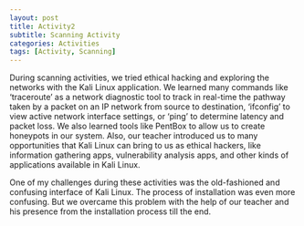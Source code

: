 ```yaml
---
layout: post
title: Activity2
subtitle: Scanning Activity
categories: Activities
tags: [Activity, Scanning]
---
```


During scanning activities, we tried ethical hacking and exploring the networks with the Kali Linux application. We learned many commands like ‘traceroute’ as a network diagnostic tool to track in real-time the pathway taken by a packet on an IP network from source to destination, ‘ifconfig’ to view active network interface settings, or ‘ping’ to determine latency and packet loss. We also learned tools like PentBox to allow us to create honeypots in our system. Also, our teacher introduced us to many opportunities that Kali Linux can bring to us as ethical hackers, like information gathering apps, vulnerability analysis apps, and other kinds of applications available in Kali Linux.

One of my challenges during these activities was the old-fashioned and confusing interface of Kali Linux. The process of installation was even more confusing. But we overcame this problem with the help of our teacher and his presence from the installation process till the end.

